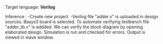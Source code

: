 Target language: **Verilog**

Inference :
  -Create new project. 
  -Verilog file "adder.v" is uploaded in design sources. 
  Basys3 board is selected. 
  To automate verifying testbench file "adder_tb.v" is addded. 
  We can verify the block diagram by opening elaborated design. 
  Simulation is run and checked for errors. 
  Output is viewed in wave window.
